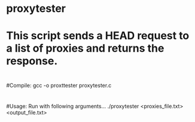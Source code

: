 # proxytester
# This script sends a HEAD request to a list of proxies and returns the response.
#
#Compile: gcc -o proxttester proxytester.c
#
#Usage: Run with following arguments... ./proxytester <proxies_file.txt> <output_file.txt>
